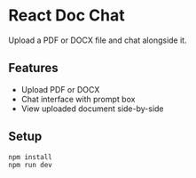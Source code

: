 # React Doc Chat

Upload a PDF or DOCX file and chat alongside it.

## Features

- Upload PDF or DOCX
- Chat interface with prompt box
- View uploaded document side-by-side

## Setup

```bash
npm install
npm run dev
```